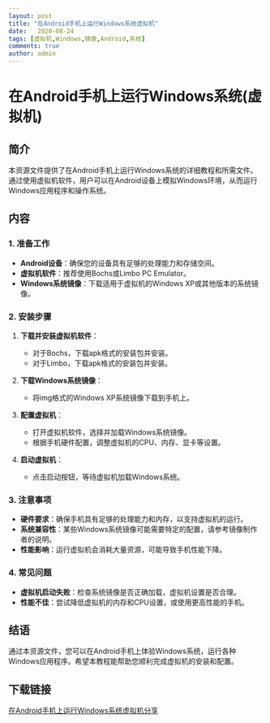 ```yaml
---
layout: post
title: "在Android手机上运行Windows系统虚拟机"
date:   2020-08-24
tags: [虚拟机,Windows,镜像,Android,系统]
comments: true
author: admin
---
```

# 在Android手机上运行Windows系统(虚拟机)

## 简介

本资源文件提供了在Android手机上运行Windows系统的详细教程和所需文件。通过使用虚拟机软件，用户可以在Android设备上模拟Windows环境，从而运行Windows应用程序和操作系统。

## 内容

### 1. 准备工作
- **Android设备**：确保您的设备具有足够的处理能力和存储空间。
- **虚拟机软件**：推荐使用Bochs或Limbo PC Emulator。
- **Windows系统镜像**：下载适用于虚拟机的Windows XP或其他版本的系统镜像。

### 2. 安装步骤
1. **下载并安装虚拟机软件**：
   - 对于Bochs，下载apk格式的安装包并安装。
   - 对于Limbo，下载apk格式的安装包并安装。

2. **下载Windows系统镜像**：
   - 将img格式的Windows XP系统镜像下载到手机上。

3. **配置虚拟机**：
   - 打开虚拟机软件，选择并加载Windows系统镜像。
   - 根据手机硬件配置，调整虚拟机的CPU、内存、显卡等设置。

4. **启动虚拟机**：
   - 点击启动按钮，等待虚拟机加载Windows系统。

### 3. 注意事项
- **硬件要求**：确保手机具有足够的处理能力和内存，以支持虚拟机的运行。
- **系统兼容性**：某些Windows系统镜像可能需要特定的配置，请参考镜像制作者的说明。
- **性能影响**：运行虚拟机会消耗大量资源，可能导致手机性能下降。

### 4. 常见问题
- **虚拟机启动失败**：检查系统镜像是否正确加载，虚拟机设置是否合理。
- **性能不佳**：尝试降低虚拟机的内存和CPU设置，或使用更高性能的手机。

## 结语

通过本资源文件，您可以在Android手机上体验Windows系统，运行各种Windows应用程序。希望本教程能帮助您顺利完成虚拟机的安装和配置。

## 下载链接

[在Android手机上运行Windows系统虚拟机分享](https://pan.quark.cn/s/cd2d4a12f811)